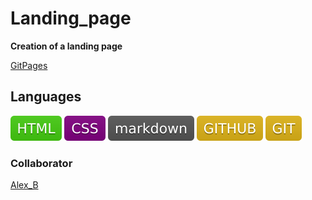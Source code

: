 # Landing_page

**Creation of a landing page**

[GitPages](https://alex-b9.github.io/Landing_page/)

## Languages
![](assets/image/HTML.svg) ![](assets/image/CSS.svg) ![](assets/image/Markdown.svg) ![](assets/image/GitHub.svg) ![](assets/image/Git.svg)

### Collaborator

[Alex_B](https://github.com/Alex-B9)